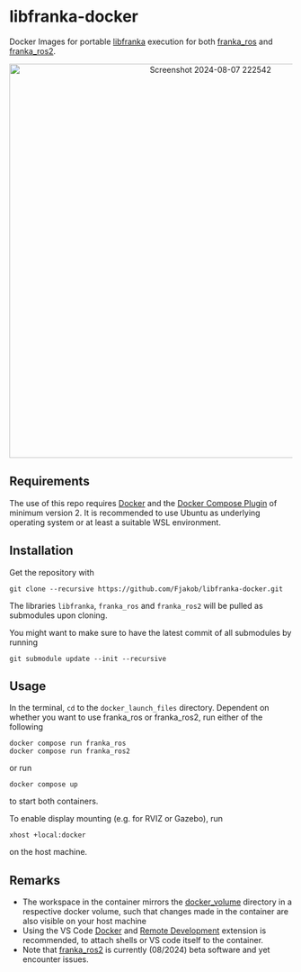 # libfranka-docker

Docker Images for portable [libfranka](https://frankaemika.github.io/docs/libfranka.html) execution for both [franka_ros](https://frankaemika.github.io/docs/franka_ros.html) and [franka_ros2](https://frankaemika.github.io/docs/franka_ros2.html).

<p align="center">
  <img src="https://github.com/user-attachments/assets/6473fe97-a34c-4f46-87c3-77ae1cc42b18" width="700" alt="Screenshot 2024-08-07 222542">
</p>

## Requirements

The use of this repo requires [Docker](https://docs.docker.com/engine/install/) and the [Docker Compose Plugin](https://docs.docker.com/compose/install/linux/) of minimum version 2. It is recommended to use Ubuntu as underlying operating system or at least a suitable WSL environment.

## Installation

Get the repository with 

	git clone --recursive https://github.com/Fjakob/libfranka-docker.git

The libraries `libfranka`, `franka_ros` and `franka_ros2` will be pulled as submodules upon cloning.

You might want to make sure to have the latest commit of all submodules by running

	git submodule update --init --recursive

 

## Usage

In the terminal, `cd` to the `docker_launch_files` directory. Dependent on whether you want to use franka_ros or franka_ros2, run either of the following

	docker compose run franka_ros
	docker compose run franka_ros2

or run

	docker compose up

to start both containers.

To enable display mounting (e.g. for RVIZ or Gazebo), run

	xhost +local:docker
	
on the host machine.

## Remarks

* The workspace in the container mirrors the [docker_volume](/docker_volume/) directory in a respective docker volume, such that changes made in the container are also visible on your host machine
* Using the VS Code [Docker](https://code.visualstudio.com/docs/containers/overview) and [Remote Development](https://code.visualstudio.com/docs/remote/remote-overview) extension is recommended, to attach shells or VS code itself to the container.
* Note that [franka_ros2](https://frankaemika.github.io/docs/franka_ros2.html#) is currently (08/2024) beta software and yet encounter issues.
